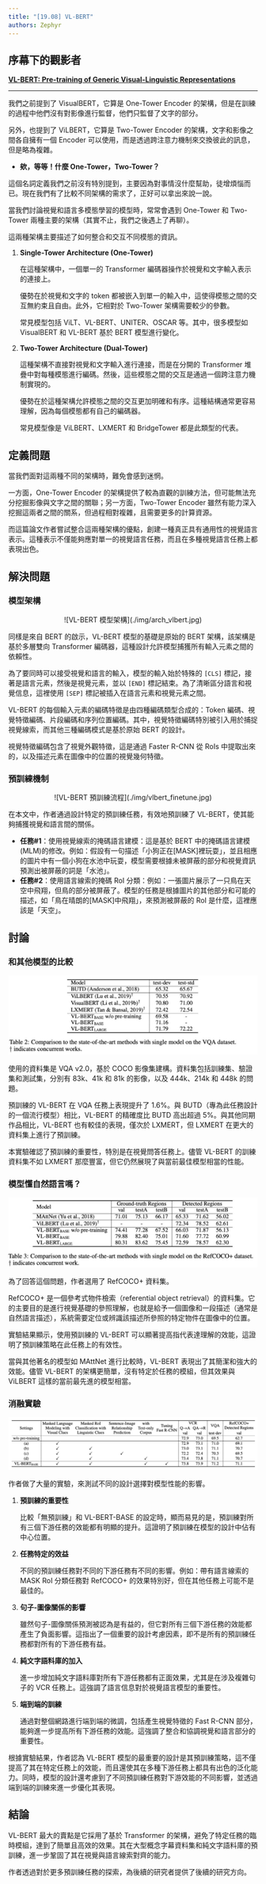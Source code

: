 ```yaml
---
title: "[19.08] VL-BERT"
authors: Zephyr
---
```


## 序幕下的觀影者

[**VL-BERT: Pre-training of Generic Visual-Linguistic Representations**](https://arxiv.org/abs/1908.08530)

---

我們之前提到了 VisualBERT，它算是 One-Tower Encoder 的架構，但是在訓練的過程中他們沒有對影像進行監督，他們只監督了文字的部分。

另外，也提到了 ViLBERT，它算是 Two-Tower Encoder 的架構，文字和影像之間各自擁有一個 Encoder 可以使用，而是透過跨注意力機制來交換彼此的訊息，但是略為複雜。

- **欸，等等！什麼 One-Tower，Two-Tower？**

這個名詞定義我們之前沒有特別提到，主要因為對事情沒什麼幫助，徒增煩惱而已。現在我們有了比較不同架構的需求了，正好可以拿出來說一說。

當我們討論視覺和語言多模態學習的模型時，常常會遇到 One-Tower 和 Two-Tower 兩種主要的架構（其實不止，我們之後遇上了再聊）。

這兩種架構主要描述了如何整合和交互不同模態的資訊。

1. **Single-Tower Architecture (One-Tower)**

   在這種架構中，一個單一的 Transformer 編碼器操作於視覺和文字輸入表示的連接上。

   優勢在於視覺和文字的 token 都被嵌入到單一的輸入中，這使得模態之間的交互無約束且自由。此外，它相對於 Two-Tower 架構需要較少的參數。

   常見模型包括 ViLT、VL-BERT、UNITER、OSCAR 等。其中，很多模型如 VisualBERT 和 VL-BERT 基於 BERT 模型進行變化。

2. **Two-Tower Architecture (Dual-Tower)**

   這種架構不直接對視覺和文字輸入進行連接，而是在分開的 Transformer 堆疊中對每種模態進行編碼。然後，這些模態之間的交互是通過一個跨注意力機制實現的。

   優勢在於這種架構允許模態之間的交互更加明確和有序。這種結構通常更容易理解，因為每個模態都有自己的編碼器。

   常見模型像是 ViLBERT、LXMERT 和 BridgeTower 都是此類型的代表。

## 定義問題

當我們面對這兩種不同的架構時，難免會感到迷惘。

一方面，One-Tower Encoder 的架構提供了較為直觀的訓練方法，但可能無法充分挖掘影像與文字之間的關聯；另一方面，Two-Tower Encoder 雖然有能力深入挖掘這兩者之間的關系，但過程相對複雜，且需要更多的計算資源。

而這篇論文作者嘗試整合這兩種架構的優點，創建一種真正具有通用性的視覺語言表示。這種表示不僅能夠應對單一的視覺語言任務，而且在多種視覺語言任務上都表現出色。

## 解決問題

### 模型架構

<div align="center">
<figure style={{"width": "80%"}}>
![VL-BERT 模型架構](./img/arch_vlbert.jpg)
</figure>
</div>

同樣是來自 BERT 的啟示，VL-BERT 模型的基礎是原始的 BERT 架構，該架構是基於多層雙向 Transformer 編碼器，這種設計允許模型捕獲所有輸入元素之間的依賴性。

為了要同時可以接受視覺和語言的輸入，模型的輸入始於特殊的 `[CLS]` 標記，接著是語言元素，然後是視覺元素，並以 `[END]` 標記結束。為了清晰區分語言和視覺信息，這裡使用 `[SEP]` 標記被插入在語言元素和視覺元素之間。

VL-BERT 的每個輸入元素的編碼特徵是由四種編碼類型合成的：Token 編碼、視覺特徵編碼、片段編碼和序列位置編碼。其中，視覺特徵編碼特別被引入用於捕捉視覺線索，而其他三種編碼模式是基於原始 BERT 的設計。

視覺特徵編碼包含了視覺外觀特徵，這是通過 Faster R-CNN 從 RoIs 中提取出來的，以及描述元素在圖像中的位置的視覺幾何特徵。

### 預訓練機制

<div align="center">
<figure style={{"width": "80%"}}>
![VL-BERT 預訓練流程](./img/vlbert_finetune.jpg)
</figure>
</div>

在本文中，作者通過設計特定的預訓練任務，有效地預訓練了 VL-BERT，使其能夠捕獲視覺和語言間的關係。

- **任務#1**：使用視覺線索的掩碼語言建模：這是基於 BERT 中的掩碼語言建模(MLM)的修改。例如：假設有一句描述「小狗正在[MASK]裡玩耍」，並且相應的圖片中有一個小狗在水池中玩耍，模型需要根據未被屏蔽的部分和視覺資訊預測出被屏蔽的詞是「水池」。
- **任務#2**：使用語言線索的掩碼 RoI 分類：例如：一張圖片展示了一只鳥在天空中飛翔，但鳥的部分被屏蔽了。模型的任務是根據圖片的其他部分和可能的描述，如「鳥在晴朗的[MASK]中飛翔」，來預測被屏蔽的 RoI 是什麼，這裡應該是「天空」。

## 討論

### 和其他模型的比較

![VL-BERT 在 VQA 任務上的表現](./img/vl_bert_table2.jpg)

使用的資料集是 VQA v2.0，基於 COCO 影像集建構。資料集包括訓練集、驗證集和測試集，分別有 83k、41k 和 81k 的影像，以及 444k、214k 和 448k 的問題。

預訓練的 VL-BERT 在 VQA 任務上表現提升了 1.6%。與 BUTD（專為此任務設計的一個流行模型）相比，VL-BERT 的精確度比 BUTD 高出超過 5%。與其他同期作品相比，VL-BERT 也有較佳的表現，僅次於 LXMERT，但 LXMERT 在更大的資料集上進行了預訓練。

本實驗確認了預訓練的重要性，特別是在視覺問答任務上。儘管 VL-BERT 的訓練資料集不如 LXMERT 那麼豐富，但它仍然展現了與當前最佳模型相當的性能。

### 模型懂自然語言嗎？

![VL-BERT 在 RefCOCO+ 上的表現](./img/vl_bert_table3.jpg)

為了回答這個問題，作者選用了 RefCOCO+ 資料集。

RefCOCO+ 是一個參考式物件檢索（referential object retrieval）的資料集。它的主要目的是進行視覺基礎的參照理解，也就是給予一個圖像和一段描述（通常是自然語言描述），系統需要定位或辨識該描述所參照的特定物件在圖像中的位置。

實驗結果顯示，使用預訓練的 VL-BERT 可以顯著提高指代表達理解的效能，這證明了預訓練策略在此任務上的有效性。

當與其他著名的模型如 MAttNet 進行比較時，VL-BERT 表現出了其簡潔和強大的效能。儘管 VL-BERT 的架構更簡單，沒有特定於任務的模組，但其效果與 ViLBERT 這樣的當前最先進的模型相當。

### 消融實驗

![消融實驗結果](./img/vlbert_ablation.jpg)

作者做了大量的實驗，來測試不同的設計選擇對模型性能的影響。

1. **預訓練的重要性**

   比較「無預訓練」和 VL-BERT-BASE 的設定時，顯而易見的是，預訓練對所有三個下游任務的效能都有明顯的提升。這證明了預訓練在模型的設計中佔有中心位置。

2. **任務特定的效益**

   不同的預訓練任務對不同的下游任務有不同的影響。例如：帶有語言線索的 MASK RoI 分類任務對 RefCOCO+ 的效果特別好，但在其他任務上可能不是最佳的。

3. **句子-圖像關係的影響**

   雖然句子-圖像關係預測被認為是有益的，但它對所有三個下游任務的效能都產生了負面影響。這指出了一個重要的設計考慮因素，即不是所有的預訓練任務都對所有的下游任務有益。

4. **純文字語料庫的加入**

   進一步增加純文字語料庫對所有下游任務都有正面效果，尤其是在涉及複雜句子的 VCR 任務上。這強調了語言信息對於視覺語言模型的重要性。

5. **端到端的訓練**

   通過對整個網路進行端到端的微調，包括產生視覺特徵的 Fast R-CNN 部分，能夠進一步提高所有下游任務的效能。這強調了整合和協調視覺和語言部分的重要性。

根據實驗結果，作者認為 VL-BERT 模型的最重要的設計是其預訓練策略，這不僅提高了其在特定任務上的效能，而且還使其在多種下游任務上都具有出色的泛化能力。同時，模型的設計還考慮到了不同預訓練任務對下游效能的不同影響，並透過端到端的訓練來進一步優化其表現。

## 結論

VL-BERT 最大的賣點是它採用了基於 Transformer 的架構，避免了特定任務的臨時模組，達到了簡單且高效的效果。其在大型概念字幕資料集和純文字語料庫的預訓練，進一步鞏固了其在視覺與語言線索對齊的能力。

作者透過對於更多預訓練任務的探索，為後續的研究者提供了後續的研究方向。
